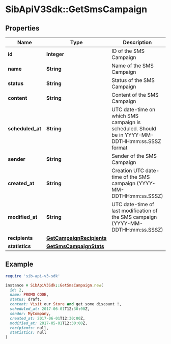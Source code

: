 # SibApiV3Sdk::GetSmsCampaign

## Properties

| Name | Type | Description | Notes |
| ---- | ---- | ----------- | ----- |
| **id** | **Integer** | ID of the SMS Campaign |  |
| **name** | **String** | Name of the SMS Campaign |  |
| **status** | **String** | Status of the SMS Campaign |  |
| **content** | **String** | Content of the SMS Campaign |  |
| **scheduled_at** | **String** | UTC date-time on which SMS campaign is scheduled. Should be in YYYY-MM-DDTHH:mm:ss.SSSZ format | [optional] |
| **sender** | **String** | Sender of the SMS Campaign |  |
| **created_at** | **String** | Creation UTC date-time of the SMS campaign (YYYY-MM-DDTHH:mm:ss.SSSZ) |  |
| **modified_at** | **String** | UTC date-time of last modification of the SMS campaign (YYYY-MM-DDTHH:mm:ss.SSSZ) |  |
| **recipients** | [**GetCampaignRecipients**](GetCampaignRecipients.md) |  |  |
| **statistics** | [**GetSmsCampaignStats**](GetSmsCampaignStats.md) |  |  |

## Example

```ruby
require 'sib-api-v3-sdk'

instance = SibApiV3Sdk::GetSmsCampaign.new(
  id: 2,
  name: PROMO CODE,
  status: draft,
  content: Visit our Store and get some discount !,
  scheduled_at: 2017-06-01T12:30:00Z,
  sender: MyCompany,
  created_at: 2017-06-01T12:30:00Z,
  modified_at: 2017-05-01T12:30:00Z,
  recipients: null,
  statistics: null
)
```

